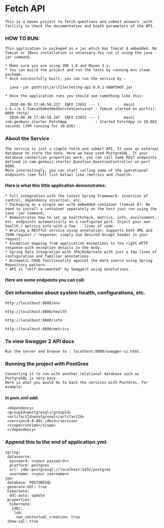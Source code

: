 # Fetch API
    This is a maven project to fetch questions and submit answers ,with facility to check the documentation and heath parameters of the API.


### HOW TO RUN:

    This application is packaged as a jar which has Tomcat 8 embedded. No Tomcat or JBoss installation is necessary.You run it using the java -jar command.

    * Make sure you are using JDK 1.8 and Maven 3.x.
    * You can build the project and run the tests by running mvn clean package.
    * Once successfully built, you can run the service by :

      java -jar path\to\jar\file\fetchq-api-0.0.1-SNAPSHOT.jar
 
    * Once the application runs you should see something like this:

      2020-08-30 17:46:50.237  INFO 13652 --- [           main] s.b.c.e.t.TomcatEmbeddedServletContainer : Tomcat started on port(s): 8080 (http)
      2020-08-30 17:46:50.247  INFO 13652 --- [           main] com.genkwiz.starter.FetchApp             : Started FetchApp in 10.062 seconds (JVM running for 10.826)
 
### About the Service

    The service is just a simple fetch and submit API. It uses an external database to store the data. Here we have used PostgreSQL. If your database connection properties work, you can call some REST endpoints defined in com.genkwiz.starter.Question.QuestionController on port 8080. 
    More interestingly, you can start calling some of the operational endpoints (see full list below) like /metrics and /health.

#### Here is what this little application demonstrates:

    * Full integration with the latest Spring Framework: inversion of control, dependency injection, etc.
    * Packaging as a single war with embedded container (tomcat 8): No need to install a container separately on the host just run using the java -jar command.
    * Demonstrates how to set up healthcheck, metrics, info, environment, etc. endpoints automatically on a configured port. Inject your own health / metrics info with a few    lines of code.
    * Writing a RESTful service using annotation: Supports both XML and JSON request / response; simply use desired Accept header in your request.
    * Exception mapping from application exceptions to the right HTTP response with exception details in the body.
    * Spring Data Integration with JPA/Hibernate with just a few lines of configuration and familiar annotations.
    * Automatic CRUD functionality against the data source using Spring Repository pattern.
    * API is "self-documented" by Swagger2 using annotations.

#### Here are some endpoints you can call:

### Get information about system health, configurations, etc.

    http://localhost:8080/env

    http://localhost:8080/health

    http://localhost:8080/info

    http://localhost:8080/metrics
 
### To view Swagger 2 API docs

    Run the server and browse to : localhost:8080/swagger-ui.html.
   
   
### Running the project with PostGres

    Converting it to run with another relational database such as PostgreSQL is very easy.
    Here is what you would do to back the services with PostGres, for example:

#### In pom.xml add:

     <dependency>
     <groupId>postgresql</groupId>
     <artifactId>postgresql</artifactId>
     <version>9.0-801.jdbc4</version>
     <scope>runtime</scope>
     </dependency>
 
 
### Append this to the end of application.yml:
 
    spring:
     datasource:
      password: <<your password>>
      platform: postgres
      url: jdbc:postgresql://localhost:5432/postgres
      username: <<your username>>
    jpa:
     database: POSTGRESQL
     generate-ddl: true
     hibernate:
      ddl-auto: update
     properties:
      hibernate:
       jdbc:
        lob:
         non_contextual_creation: true
     show-sql: true
